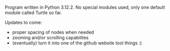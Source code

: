 Program written in Python 3.12.2.
No special modules used, only one default module called Turtle so far.

Updates to come:
- proper spacing of nodes when needed
- zooming and/or scrolling capabilites
- (eventually) turn it into one of the github website tool things :)
